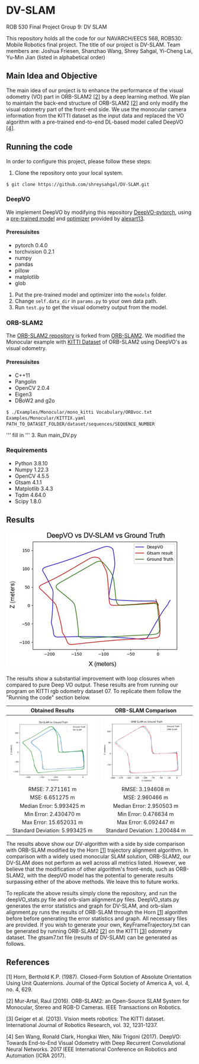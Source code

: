 # DV-SLAM
ROB 530 Final Project Group 9: DV SLAM

This repository holds all the code for our NAVARCH/EECS 568, ROB530: Mobile Robotics final project. The title of our project is DV-SLAM. Team members are: Joshua Friesen, Shanzhao Wang, Shrey Sahgal, Yi-Cheng Lai, Yu-Min Jian (listed in alphabetical order)

## Main Idea and Objective
The main idea of our project is to enhance the performance of the visual odometry (VO) part in ORB-SLAM2 [[2]](#2) by a deep learning method. We plan to maintain the back-end structure of ORB-SLAM2 [[2]](#2) and only modify the visual odometry part of the front-end side. We use the monocular camera information from the KITTI dataset as the input data and replaced the VO algorithm with a pre-trained end-to-end DL-based model called DeepVO [[4]](#4).


## Running the code

In order to configure this project, please follow these steps:

1. Clone the repository onto your local system.
```
$ git clone https://github.com/shreysahgal/DV-SLAM.git
```
### DeepVO
We implement DeepVO by modifying this repository [DeepVO-pytorch](https://github.com/ChiWeiHsiao/DeepVO-pytorch), using a [pre-trained model](https://drive.google.com/file/d/1l0s3rYWgN8bL0Fyofee8IhN-0knxJF22/view) and [optimizer](https://drive.google.com/file/d/1JlVJwEZy4W4EmgtTCNWmM4YAACUHxnr2/view) provided by [alexart13](https://github.com/alexart13).

#### Preresuisites
* pytorch 0.4.0
* torchvision 0.2.1
* numpy
* pandas
* pillow
* matplotlib
* glob

1. Put the pre-trained model and optimizer into the `models` folder. 
2. Change `self.data_dir` in `params.py` to your own data path.
3. Run `test.py` to get the visual odometry output from the model.


### ORB-SLAM2
The [ORB-SLAM2 repository](https://github.com/ymjian41/ORB_SLAM2/tree/f30efe98edb251d7e4e4bdfc7e11c3732416f6e6) is forked from [ORB-SLAM2](https://github.com/raulmur/ORB_SLAM2). We modified the Monocular example with [KITTI Dataset](http://www.cvlibs.net/datasets/kitti/eval_odometry.php) of ORB-SLAM2 using DeepVO's as visual odometry.
#### Preresuisites
* C++11
* Pangolin
* OpenCV 2.0.4
* Eigen3
* DBoW2 and g2o
```
$ ./Examples/Monocular/mono_kitti Vocabulary/ORBvoc.txt Examples/Monocular/KITTIX.yaml PATH_TO_DATASET_FOLDER/dataset/sequences/SEQUENCE_NUMBER
```

'''
fill in
''' 
3. Run main_DV.py

### Requirements
* Python 3.8.10
* Numpy 1.22.3
* OpenCV 4.5.5
* Gtsam 4.1.1
* Matplotlib 3.4.3
* Tqdm 4.64.0
* Scipy 1.8.0

## Results
![alt text](https://github.com/shreysahgal/DV-SLAM/blob/main/media/res1.JPG)

The results show a substantial improvement with loop closures when compared to pure Deep VO output. These results are from running our program on KITTI rgb odometry dataset 07. To replicate them follow the "Running the code" section below.

Obtained Results             |  ORB-SLAM Comparison
:-------------------------:|:-------------------------:
![](https://github.com/shreysahgal/DV-SLAM/blob/main/media/res2.png)  |  ![](https://github.com/shreysahgal/DV-SLAM/blob/main/media/resulting3.png)
RMSE: 7.271161 m| RMSE: 3.194608 m
MSE: 6.651275 m| MSE: 2.960466 m
Median Error: 5.993425 m| Median Error: 2.950503 m
Min Error: 2.430470 m| Min Error: 0.476634 m
Max Error: 15.652031 m| Max Error: 6.092447 m
Standard Deviation: 5.993425 m| Standard Deviation: 1.200484 m

The results above show our DV-algorithm with a side by side comparison with ORB-SLAM modified by the Horn [[1]](#1) trajectory alignment algorithm. In comparison with a widely used monocular SLAM solution, ORB-SLAM2, our DV-SLAM does not perform as well across all metrics listed. However, we believe that the modification of other algorithm's front-ends, such as ORB-SLAM2, with the deepVO model has the potential to generate results surpassing either of the above methods. We leave this to future works.

To replicate the above results simply clone the repository, and run the deepVO_stats.py file and orb-slam alignment.py files. DeepVO_stats.py generates the error statistics and graph for DV-SLAM, and orb-slam alignment.py runs the results of ORB-SLAM through the Horn [[1]](#1) algorithm before before generating the error statistics and graph. All necessary files are provided. If you wish to generate your own, KeyFrameTrajectory.txt can be generated by running ORB-SLAM2 [[2]](#2) on the KITTI [[3]](#3) odometry dataset. The gtsam7.txt file (results of DV-SLAM) can be generated as follows.

## References
<a id="1">[1]</a> 
Horn, Berthold K.P. (1987).
Closed-Form Solution of Absolute Orientation Using Unit Quaternions.
Journal of the Optical Society of America A, vol. 4, no. 4, 629.

<a id="2">[2]</a> 
Mur-Artal, Raul (2016).
ORB-SLAM2: an Open-Source SLAM System for Monocular, Stereo and RGB-D Cameras.
IEEE Transactions on Robotics.

<a id="3">[3]</a> 
Geiger et al. (2013).
Vision meets robotics: The KITTI dataset.
International Journal of Robotics Research, vol. 32, 1231-1237.

<a id="4">[4]</a> 
Sen Wang, Ronald Clark, Hongkai Wen, Niki Trigoni (2017).
DeepVO: Towards End-to-End Visual Odometry with Deep Recurrent Convolutional Neural Networks.
2017 IEEE International Conference on Robotics and Automation (ICRA 2017).
